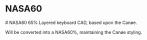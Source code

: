 # NASA60
﻿# NASA60
65% Layered keyboard CAD, based upon the Canøe.

Will be converted into a NASA60%, maintaining the Canøe styling.
